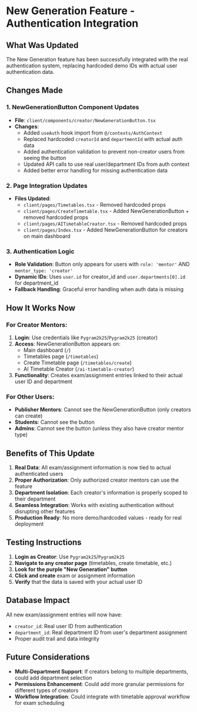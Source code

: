 # New Generation Feature - Authentication Integration

## What Was Updated

The New Generation feature has been successfully integrated with the real authentication system, replacing hardcoded demo IDs with actual user authentication data.

## Changes Made

### 1. **NewGenerationButton Component Updates**
- **File**: `client/components/creator/NewGenerationButton.tsx`
- **Changes**:
  - Added `useAuth` hook import from `@/contexts/AuthContext`
  - Replaced hardcoded `creatorId` and `departmentId` with actual auth data
  - Added authentication validation to prevent non-creator users from seeing the button
  - Updated API calls to use real user/department IDs from auth context
  - Added better error handling for missing authentication data

### 2. **Page Integration Updates**
- **Files Updated**:
  - `client/pages/Timetables.tsx` - Removed hardcoded props
  - `client/pages/CreateTimetable.tsx` - Added NewGenerationButton + removed hardcoded props
  - `client/pages/AITimetableCreator.tsx` - Removed hardcoded props
  - `client/pages/Index.tsx` - Added NewGenerationButton for creators on main dashboard

### 3. **Authentication Logic**
- **Role Validation**: Button only appears for users with `role: 'mentor'` AND `mentor_type: 'creator'`
- **Dynamic IDs**: Uses `user.id` for creator_id and `user.departments[0].id` for department_id
- **Fallback Handling**: Graceful error handling when auth data is missing

## How It Works Now

### For Creator Mentors:
1. **Login**: Use credentials like `Pygram2k25`/`Pygram2k25` (creator) 
2. **Access**: NewGenerationButton appears on:
   - Main dashboard (`/`)
   - Timetables page (`/timetables`)
   - Create Timetable page (`/timetables/create`)
   - AI Timetable Creator (`/ai-timetable-creator`)
3. **Functionality**: Creates exam/assignment entries linked to their actual user ID and department

### For Other Users:
- **Publisher Mentors**: Cannot see the NewGenerationButton (only creators can create)
- **Students**: Cannot see the button
- **Admins**: Cannot see the button (unless they also have creator mentor type)

## Benefits of This Update

1. **Real Data**: All exam/assignment information is now tied to actual authenticated users
2. **Proper Authorization**: Only authorized creator mentors can use the feature
3. **Department Isolation**: Each creator's information is properly scoped to their department
4. **Seamless Integration**: Works with existing authentication without disrupting other features
5. **Production Ready**: No more demo/hardcoded values - ready for real deployment

## Testing Instructions

1. **Login as Creator**: Use `Pygram2k25`/`Pygram2k25`
2. **Navigate to any creator page** (timetables, create timetable, etc.)
3. **Look for the purple "New Generation" button**
4. **Click and create** exam or assignment information
5. **Verify** that the data is saved with your actual user ID

## Database Impact

All new exam/assignment entries will now have:
- `creator_id`: Real user ID from authentication
- `department_id`: Real department ID from user's department assignment
- Proper audit trail and data integrity

## Future Considerations

- **Multi-Department Support**: If creators belong to multiple departments, could add department selection
- **Permissions Enhancement**: Could add more granular permissions for different types of creators
- **Workflow Integration**: Could integrate with timetable approval workflow for exam scheduling